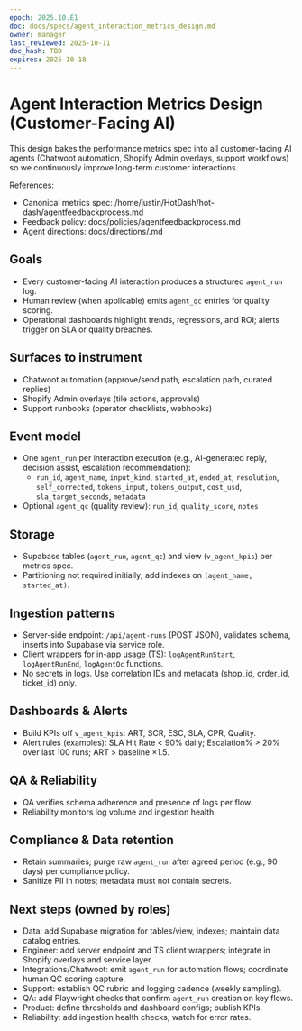 ```yaml
---
epoch: 2025.10.E1
doc: docs/specs/agent_interaction_metrics_design.md
owner: manager
last_reviewed: 2025-10-11
doc_hash: TBD
expires: 2025-10-18
---
```


# Agent Interaction Metrics Design (Customer-Facing AI)

This design bakes the performance metrics spec into all customer-facing AI agents (Chatwoot automation, Shopify Admin overlays, support workflows) so we continuously improve long-term customer interactions.

References:

- Canonical metrics spec: /home/justin/HotDash/hot-dash/agentfeedbackprocess.md
- Feedback policy: docs/policies/agentfeedbackprocess.md
- Agent directions: docs/directions/<agent>.md

## Goals

- Every customer-facing AI interaction produces a structured `agent_run` log.
- Human review (when applicable) emits `agent_qc` entries for quality scoring.
- Operational dashboards highlight trends, regressions, and ROI; alerts trigger on SLA or quality breaches.

## Surfaces to instrument

- Chatwoot automation (approve/send path, escalation path, curated replies)
- Shopify Admin overlays (tile actions, approvals)
- Support runbooks (operator checklists, webhooks)

## Event model

- One `agent_run` per interaction execution (e.g., AI-generated reply, decision assist, escalation recommendation):
  - `run_id`, `agent_name`, `input_kind`, `started_at`, `ended_at`, `resolution`, `self_corrected`, `tokens_input`, `tokens_output`, `cost_usd`, `sla_target_seconds`, `metadata`
- Optional `agent_qc` (quality review): `run_id`, `quality_score`, `notes`

## Storage

- Supabase tables (`agent_run`, `agent_qc`) and view (`v_agent_kpis`) per metrics spec.
- Partitioning not required initially; add indexes on `(agent_name, started_at)`.

## Ingestion patterns

- Server-side endpoint: `/api/agent-runs` (POST JSON), validates schema, inserts into Supabase via service role.
- Client wrappers for in-app usage (TS): `logAgentRunStart`, `logAgentRunEnd`, `logAgentQc` functions.
- No secrets in logs. Use correlation IDs and metadata (shop_id, order_id, ticket_id) only.

## Dashboards & Alerts

- Build KPIs off `v_agent_kpis`: ART, SCR, ESC, SLA, CPR, Quality.
- Alert rules (examples): SLA Hit Rate < 90% daily; Escalation% > 20% over last 100 runs; ART > baseline ×1.5.

## QA & Reliability

- QA verifies schema adherence and presence of logs per flow.
- Reliability monitors log volume and ingestion health.

## Compliance & Data retention

- Retain summaries; purge raw `agent_run` after agreed period (e.g., 90 days) per compliance policy.
- Sanitize PII in notes; metadata must not contain secrets.

## Next steps (owned by roles)

- Data: add Supabase migration for tables/view, indexes; maintain data catalog entries.
- Engineer: add server endpoint and TS client wrappers; integrate in Shopify overlays and service layer.
- Integrations/Chatwoot: emit `agent_run` for automation flows; coordinate human QC scoring capture.
- Support: establish QC rubric and logging cadence (weekly sampling).
- QA: add Playwright checks that confirm `agent_run` creation on key flows.
- Product: define thresholds and dashboard configs; publish KPIs.
- Reliability: add ingestion health checks; watch for error rates.
